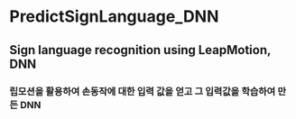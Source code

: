 # PredictSignLanguage_DNN
## Sign language recognition using LeapMotion, DNN
### 립모션을 활용하여 손동작에 대한 입력 값을 얻고 그 입력값을 학습하여 만든 DNN 
